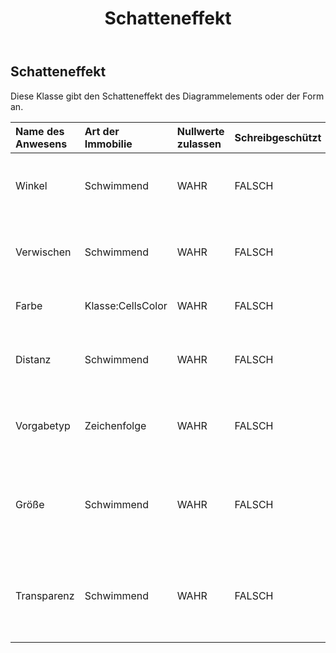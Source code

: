 ﻿---
title: Schatteneffekt
second_title: Aspose.Cells Cloud Documen
type: docs
url: /de/specification/model/shadoweffect/
description: "Aspose.Cells Cloud-Modellspezifikation: ShadowEffect. Müheloses Bearbeiten von Excel und anderen Tabellenkalkulationsdokumenten mit Funktionen wie Öffnen, Generieren, Bearbeiten, Teilen, Zusammenführen, Vergleichen und Konvertieren"
kwords: Excel, Office, Tabellenkalkulation, Cloud REST API, Schatteneffekt
weight: 50
---
## **Schatteneffekt**

 Diese Klasse gibt den Schatteneffekt des Diagrammelements oder der Form an.

| Name des Anwesens| Art der Immobilie| Nullwerte zulassen| Schreibgeschützt| Standardwert| Beschreibung|
|:- |:- |:- |:- |:- |:- |
| Winkel| Schwimmend| WAHR| FALSCH|| Ruft den Beleuchtungswinkel ab und legt ihn fest. Bereich von 0 bis 359,9 Grad.|
| Verwischen| Schwimmend| WAHR| FALSCH|| Ruft die Unschärfe des Schattens ab und legt sie fest. Bereich von 0 bis 100 Punkten.|
| Farbe| Klasse:CellsColor| WAHR| FALSCH|| Ruft die Farbe des Schattens ab und legt sie fest.|
| Distanz| Schwimmend| WAHR| FALSCH|| Ruft die Entfernung des Schattens ab und legt sie fest. Bereich von 0 bis 200 Punkten.|
| Vorgabetyp| Zeichenfolge| WAHR| FALSCH|| Ruft den voreingestellten Schattentyp des Schattens ab und legt ihn fest.|
| Größe| Schwimmend| WAHR| FALSCH|| Ruft die Größe des Schattens ab und legt sie fest. Bereich von 0 bis 2,0. Im inneren Schatten bedeutungslos.|
| Transparenz| Schwimmend| WAHR| FALSCH|| Ruft den Transparenzgrad des Schattens ab und legt ihn fest. Bereich von 0,0 (undurchsichtig) bis 1,0 (klar).|


